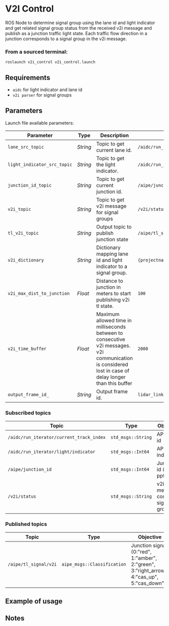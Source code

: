# V2I Control

ROS Node to determine signal group using the lane id and light indicator and get related signal group status from the received v2i message and publish as a junction traffic light state. 
Each traffic flow direction in a junction corresponds to a signal group in the v2i message. 

### From a sourced terminal:

`roslaunch v2i_control v2i_control.launch`

## Requirements

* `aidc` for light indicator and lane id 
* `v2i parser` for signal groups 

## Parameters

Launch file available parameters:

|Parameter| Type| Description|Default|
----------|-----|--------|---|
|`lane_src_topic`|*String* |Topic to get current lane id.|`/aidc/run_iterator/current_track_index`|
|`light_indicator_src_topic`|*String* |Topic to get the light indicator.|`/aidc/run_iterator/light/indicator`|
|`junction_id_topic`|*String* |Topic to get current junction id.|`/aipe/junction_id`|
|`v2i_topic`|*String* |Topic to get v2i message for signal groups|`/v2i/status`|
|`tl_v2i_topic`|*String* |Output topic to publish junction state|`/aipe/tl_signal/v2i`|
|`v2i_dictionary`|*String*|Dictionary mapping lane id and light indicator to a signal group.|`{projectname}_core_config)/traffic_light_management/cfg/v2i.json`|
|`v2i_max_dist_to_junction`|*Float*|Distance to junction in meters to start publishing v2i tl state.|`100`|
|`v2i_time_buffer`|*Float*|Maximum allowed time in milliseconds between to consecutive v2i messages. v2i communication is considered lost in case of delay longer than this buffer|`2000`|
|`output_frame_id_`|*String*|Output frame id.|`lidar_link`|

### Subscribed topics
 
|Topic|Type|Objective|Publisher Node
------|----|---------|-----------
|`/aidc/run_iterator/current_track_index`|`std_msgs::String`|APM lane id|aidc|
|`/aidc/run_iterator/light/indicator`|`std_msgs::Int64`|APM light indicator|aidc|
|`/aipe/junction_id`|`std_msgs::Int64`|Junction id (i.e. ppt09)|junction_id_publisher|
|`/v2i/status`|`std_msgs::String`|v2i message containing signal groups|v2i_tl_client|

### Published topics

|Topic|Type|Objective|
------|----|---------
|`/aipe/tl_signal/v2i`|`aipe_msgs::Classification`|Junction signal (0:"red", 1:"amber", 2:"green", 3:"right_arrow", 4:"cas_up", 5:"cas_down")|

## Example of usage

## Notes

